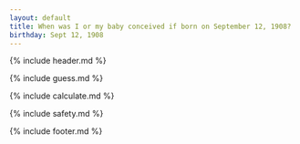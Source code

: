 ```yaml
---
layout: default
title: When was I or my baby conceived if born on September 12, 1908?
birthday: Sept 12, 1908
---
```


{% include header.md %}

{% include guess.md %}

{% include calculate.md %}

{% include safety.md %}

{% include footer.md %}




